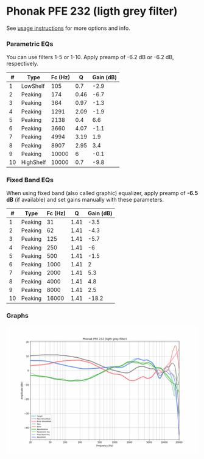 # Phonak PFE 232 (ligth grey filter)
See [usage instructions](https://github.com/jaakkopasanen/AutoEq#usage) for more options and info.

### Parametric EQs
You can use filters 1-5 or 1-10. Apply preamp of -6.2 dB or -6.2 dB, respectively.

|   # | Type      |   Fc (Hz) |    Q |   Gain (dB) |
|-----|-----------|-----------|------|-------------|
|   1 | LowShelf  |       105 | 0.7  |        -2.9 |
|   2 | Peaking   |       174 | 0.46 |        -6.7 |
|   3 | Peaking   |       364 | 0.97 |        -1.3 |
|   4 | Peaking   |      1291 | 2.09 |        -1.9 |
|   5 | Peaking   |      2138 | 0.4  |         6.6 |
|   6 | Peaking   |      3660 | 4.07 |        -1.1 |
|   7 | Peaking   |      4994 | 3.19 |         1.9 |
|   8 | Peaking   |      8907 | 2.95 |         3.4 |
|   9 | Peaking   |     10000 | 6    |        -0.1 |
|  10 | HighShelf |     10000 | 0.7  |        -9.8 |

### Fixed Band EQs
When using fixed band (also called graphic) equalizer, apply preamp of **-6.5 dB** (if available) and set gains manually with these parameters.

|   # | Type    |   Fc (Hz) |    Q |   Gain (dB) |
|-----|---------|-----------|------|-------------|
|   1 | Peaking |        31 | 1.41 |        -3.5 |
|   2 | Peaking |        62 | 1.41 |        -4.3 |
|   3 | Peaking |       125 | 1.41 |        -5.7 |
|   4 | Peaking |       250 | 1.41 |        -6   |
|   5 | Peaking |       500 | 1.41 |        -1.5 |
|   6 | Peaking |      1000 | 1.41 |         2   |
|   7 | Peaking |      2000 | 1.41 |         5.3 |
|   8 | Peaking |      4000 | 1.41 |         4.8 |
|   9 | Peaking |      8000 | 1.41 |         2.5 |
|  10 | Peaking |     16000 | 1.41 |       -18.2 |

### Graphs
![](./Phonak%20PFE%20232%20(ligth%20grey%20filter).png)
